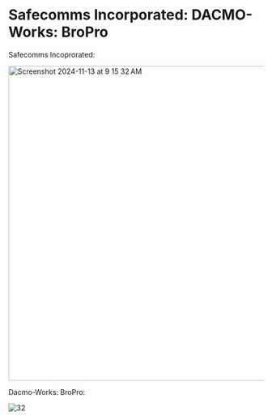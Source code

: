 # Safecomms Incorporated: DACMO-Works: BroPro

Safecomms Incoprorated: 

<img width="621" alt="Screenshot 2024-11-13 at 9 15 32 AM" src="https://github.com/user-attachments/assets/3072a47d-89cb-4bee-8823-0c97bd63ca23" />




Dacmo-Works: BroPro:

![32](https://github.com/user-attachments/assets/f235b5b4-0f71-443f-ba4f-2c479845d118)


